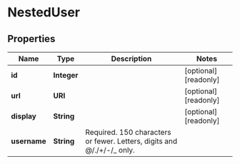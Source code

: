 

# NestedUser


## Properties

| Name | Type | Description | Notes |
|------------ | ------------- | ------------- | -------------|
|**id** | **Integer** |  |  [optional] [readonly] |
|**url** | **URI** |  |  [optional] [readonly] |
|**display** | **String** |  |  [optional] [readonly] |
|**username** | **String** | Required. 150 characters or fewer. Letters, digits and @/./+/-/_ only. |  |




